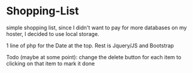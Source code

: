 # Shopping-List
simple shopping list, since I didn't want to pay for more databases on my hoster, I decided to use local storage.

1 line of php for the Date at the top. Rest is Jquery/JS and Bootstrap

Todo (maybe at some point): change the delete button for each item to clicking on that item to mark it done
